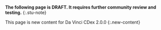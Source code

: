 <!-- input/resources/valueset-cdex-attachment-task-code.json -->

**The following page is DRAFT. It requires further community review and testing.**
{:.stu-note}

This page is new content for Da Vinci CDex 2.0.0
{:.new-content}
